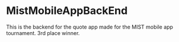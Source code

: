 # MistMobileAppBackEnd

This is the backend for the quote app made for the MIST mobile app tournament. 3rd place winner.
